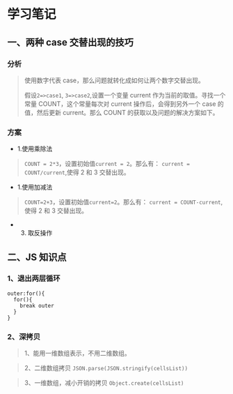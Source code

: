 # 学习笔记

## 一、两种 case 交替出现的技巧

### 分析

> 使用数字代表 case，那么问题就转化成如何让两个数字交替出现。
>
> 假设`2=>case1`, `3=>case2`,设置一个变量 current 作为当前的取值。寻找一个常量 COUNT，这个常量每次对 current 操作后，会得到另外一个 case 的值，然后更新 current。那么 COUNT 的获取以及问题的解决方案如下。

### 方案

- 1.使用乘除法

> `COUNT = 2*3`，设置初始值`current = 2`。那么有：
> `current = COUNT/current`,使得 2 和 3 交替出现。

- 1.使用加减法

> `COUNT=2+3`，设置初始值`current=2`。那么有：
> `current = COUNT-current`,使得 2 和 3 交替出现。

- 3. 取反操作

## 二、JS 知识点

### 1、退出两层循环

```
outer:for(){
  for(){
    break outer
  }
}
```

### 2、深拷贝

> 1、能用一维数组表示，不用二维数组。

> 2、二维数组拷贝 `JSON.parse(JSON.stringify(cellsList))`

> 3、一维数组，减小开销的拷贝 `Object.create(cellsList)`
